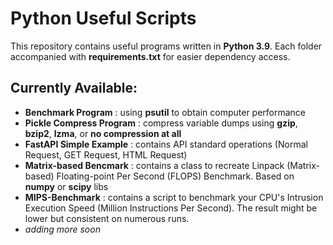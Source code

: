 # Python Useful Scripts #

This repository contains useful programs written in **Python 3.9**. Each folder accompanied with **requirements.txt** for easier dependency access.

## Currently Available: ##
* **Benchmark Program** : using **psutil** to obtain computer performance
* **Pickle Compress Program** : compress variable dumps using **gzip**, **bzip2**, **lzma**, or **no compression at all**
* **FastAPI Simple Example** : contains API standard operations (Normal Request, GET Request, HTML Request)
* **Matrix-based Bencmark** : contains a class to recreate Linpack (Matrix-based) Floating-point Per Second (FLOPS) Benchmark. Based on **numpy** or **scipy** libs
* **MIPS-Benchmark** : contains a script to benchmark your CPU's Intrusion Execution Speed (Million Instructions Per Second). The result might be lower but consistent on numerous runs.
* *adding more soon*
